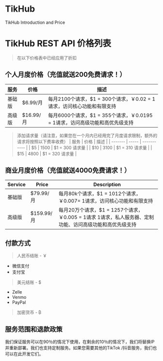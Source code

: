 # TikHub
TikHub Introduction and Price

# TikHub REST API 价格列表
> 在以下价格表中已经应用了折扣
## 个人月度价格（充值就送200免费请求！）

| 服务 | 价格 | 描述 |
| ------- | ----- | ----------- |
| 基础版 | $6.99/月 | 每月2100个请求，$1 = 300个请求，￥0.02 = 1请求，访问核心功能和有限支持 |
| 高级版 | $16.99/月 | 每月6000个请求，$1 = 355个请求，￥0.0195 = 1请求，访问高级功能和高优先级支持 |

> 添加请求量（请注意，如果您在一个月内已经用完了月度请求限制，额外的请求将按照以下费率收费）
| 服务 | 价格 | 描述 |
| ------- | ----- | ----------- |
| $5 | 1500 | $1 = 300 请求量 |
| $10 | 3100 | $1 = 310 请求量 |
| $15 | 4800 | $1 = 320 请求量 |


## 商业月度价格（充值就送4000免费请求！）

| Service | Price | Description |
| ------- | ----- | ----------- |
| 基础版 | $79.99/月 | 每月80k个请求，$1 = 1012个请求，￥0.007= 1请求，访问核心功能和有限支持 |
| 高级版 | $159.99/月 | 每月20万个请求，$1 = 1257个请求，￥0.005 = 1请求 1请求，私人服务器、定制功能、访问高级功能和高优先级支持 |


## 付款方式

> 人民币结账 - ￥

- 微信支付
- 支付宝

> 美元结账 - $

- Zelle
- Venmo
- PayPal

> 加密货币 - ₿

## 服务范围和退款政策

我们保证服务可以在90％的情况下使用，在剩余的10％的情况下，我们将替换IP并重新部署。我们也支持定制服务。如果您需要其他的TikTok /抖音服务，我们也可以在此开发它们。

